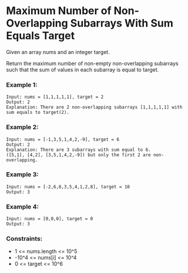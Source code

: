 # Maximum Number of Non-Overlapping Subarrays With Sum Equals Target

Given an array nums and an integer target.

Return the maximum number of non-empty non-overlapping subarrays such that the sum of values in each subarray is equal to target. 

### Example 1:
```
Input: nums = [1,1,1,1,1], target = 2
Output: 2
Explanation: There are 2 non-overlapping subarrays [1,1,1,1,1] with sum equals to target(2).
```
### Example 2:
```
Input: nums = [-1,3,5,1,4,2,-9], target = 6
Output: 2
Explanation: There are 3 subarrays with sum equal to 6.
([5,1], [4,2], [3,5,1,4,2,-9]) but only the first 2 are non-overlapping.
```
### Example 3:
```
Input: nums = [-2,6,6,3,5,4,1,2,8], target = 10
Output: 3
```
### Example 4:
```
Input: nums = [0,0,0], target = 0
Output: 3
```
### Constraints:

- 1 <= nums.length <= 10^5
- -10^4 <= nums[i] <= 10^4
- 0 <= target <= 10^6